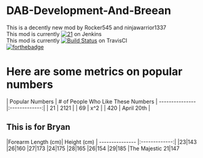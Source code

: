 # DAB-Development-And-Breean

This is a decently new mod by Rocker545 and ninjawarrior1337<br>
This mod is currently [![21](http://99.186.17.41:8080/job/DAB-Development-And-Breean/badge/icon)](http://99.186.17.41:8080/job/DAB-Development-And-Breean/) on Jenkins<br>
This mod is currently [![Build Status](https://travis-ci.org/D-Inc/DAB-Development-And-Breean.svg?branch=master)](https://travis-ci.org/D-Inc/DAB-Development-And-Breean) on TravisCI<br>
[![forthebadge](http://forthebadge.com/images/badges/uses-git.svg)](http://forthebadge.com)<br>

<h1>Here are some metrics on popular numbers</h1>
| Popular Numbers | # of People Who Like These Numbers
| --------------- |:-------------:| 
| 21              | 2121 |
| 69              | x^2      |
| 420             | April 20th      |

<h2>This is for Bryan</h2>
|Forearm Length (cm)| Height (cm)
| --------------- |:-------------:|
|23|143
|26|160
|27|173
|24|175
|28|165
|26|154
|29|185
|The Majestic 21|147